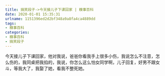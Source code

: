 ```yaml
---
title: 搞笑段子->今天接儿子下课回家 | 糗事百科
date: 2020-01-01 15:35:31
urlname: 1151396ed2d2bf348a9a8fa4ca4889dd
tags: 
- 糗事百科
categories:
- 糗事百科
- 搞笑段子
---
```

今天接儿子下课回家，他对我说，爸爸你看我手上很多小伤，我说怎么不注意，怎么伤的，我同桌把我掐的，我说，你怎么这么怕女同学啊，儿子回复，好男不跟女斗，等我大了，我娶了她，看我不整死她。


